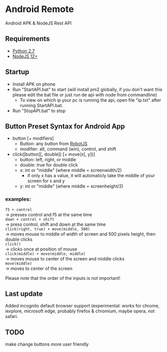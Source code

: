 # Android Remote
Android APK &amp; NodeJS Rest API

## Requirements
* [Python 2.7](https://www.python.org/downloads/release/python-2717/)
* [NodeJS 12+](https://nodejs.org/en/)  

## Startup
* Install APK on phone
* Run "StartAPI.bat" to start (will install pm2 globally, if you don't want this please edit the bat file or just run de api with node from commandline)
   * To view on which ip your pc is running the api, open file "ip.txt" after running StartAPI.bat.
* Run "StopAPI.bat" to stop  

## Button Preset Syntax for Android App
* button [+ modifiers]
    * Button: any button from [RobotJS](http://robotjs.io/docs/syntax#keys)
    * modifier: alt, command (win), control, and shift  
* click([button][, double]) [+ move(x[, y])]
    * button: left, right, or middle
    * double: true for double click
    * x: int or "middle" (where middle = screenwidth/2)
        * if only x has a value, it will automaticly take the middle of your screen for x and y
    * y: int or "middle" (where middle = screenheight/2)  

### examples: 
``` f5 + control ```  
-> presses control and f5 at the same time  
``` down + control + shift ```  
-> press control, shift and down at the same time  
``` click(right, true) + move(middle, 500) ```  
-> moves mouse to middle of width of screen and 500 pixels height, then double clicks  
``` click() ```  
-> clicks once at position of mouse  
``` click(middle) + move(middle, middle) ```  
-> moves mouse to center of the screen and middle clicks  
``` move(middle) ```  
-> moves to center of the screen  
  
Please note that the order of the inputs is not important!  

## Last update
Added incognito default browser support (experimental: works for chrome, iexplore, microsoft edge, probably firefox & chromium, maybe opera, not safari.  

## TODO
make change buttons more user friendly
